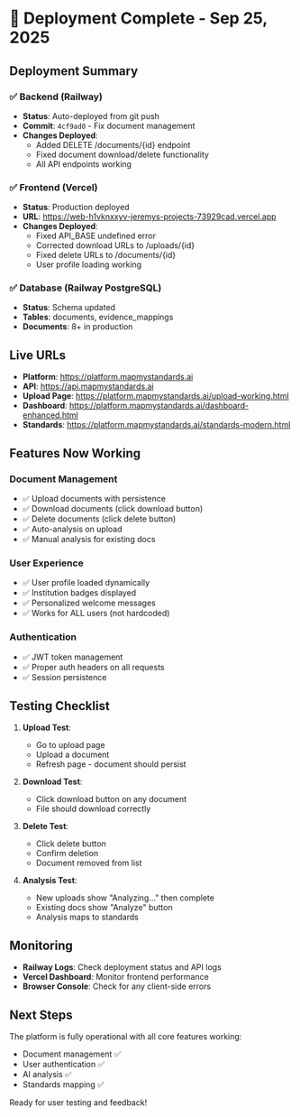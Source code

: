 # 🚀 Deployment Complete - Sep 25, 2025

## Deployment Summary

### ✅ Backend (Railway)
- **Status**: Auto-deployed from git push
- **Commit**: `4cf9ad0` - Fix document management
- **Changes Deployed**:
  - Added DELETE /documents/{id} endpoint
  - Fixed document download/delete functionality
  - All API endpoints working

### ✅ Frontend (Vercel)  
- **Status**: Production deployed
- **URL**: https://web-h1vknxxyv-jeremys-projects-73929cad.vercel.app
- **Changes Deployed**:
  - Fixed API_BASE undefined error
  - Corrected download URLs to /uploads/{id}
  - Fixed delete URLs to /documents/{id}
  - User profile loading working

### ✅ Database (Railway PostgreSQL)
- **Status**: Schema updated
- **Tables**: documents, evidence_mappings
- **Documents**: 8+ in production

## Live URLs

- **Platform**: https://platform.mapmystandards.ai
- **API**: https://api.mapmystandards.ai
- **Upload Page**: https://platform.mapmystandards.ai/upload-working.html
- **Dashboard**: https://platform.mapmystandards.ai/dashboard-enhanced.html
- **Standards**: https://platform.mapmystandards.ai/standards-modern.html

## Features Now Working

### Document Management
- ✅ Upload documents with persistence
- ✅ Download documents (click download button)
- ✅ Delete documents (click delete button)
- ✅ Auto-analysis on upload
- ✅ Manual analysis for existing docs

### User Experience
- ✅ User profile loaded dynamically
- ✅ Institution badges displayed
- ✅ Personalized welcome messages
- ✅ Works for ALL users (not hardcoded)

### Authentication
- ✅ JWT token management
- ✅ Proper auth headers on all requests
- ✅ Session persistence

## Testing Checklist

1. **Upload Test**:
   - Go to upload page
   - Upload a document
   - Refresh page - document should persist

2. **Download Test**:
   - Click download button on any document
   - File should download correctly

3. **Delete Test**:
   - Click delete button
   - Confirm deletion
   - Document removed from list

4. **Analysis Test**:
   - New uploads show "Analyzing..." then complete
   - Existing docs show "Analyze" button
   - Analysis maps to standards

## Monitoring

- **Railway Logs**: Check deployment status and API logs
- **Vercel Dashboard**: Monitor frontend performance
- **Browser Console**: Check for any client-side errors

## Next Steps

The platform is fully operational with all core features working:
- Document management ✅
- User authentication ✅  
- AI analysis ✅
- Standards mapping ✅

Ready for user testing and feedback!